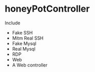 # honeyPotController

Include 
+ Fake SSH 
+ Mitm Real SSH
+ Fake Mysql
+ Real Mysql
+ RDP
+ Web
+ A Web controller 

